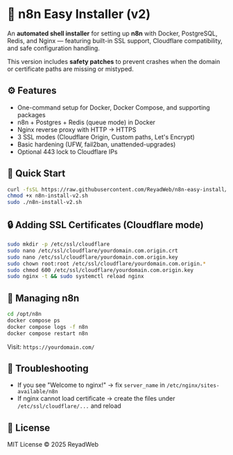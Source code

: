# 🧩 n8n Easy Installer (v2)

An **automated shell installer** for setting up **n8n** with Docker, PostgreSQL, Redis, and Nginx — featuring built-in SSL support, Cloudflare compatibility, and safe configuration handling.

This version includes **safety patches** to prevent crashes when the domain or certificate paths are missing or mistyped.

## ⚙️ Features

- One-command setup for Docker, Docker Compose, and supporting packages
- n8n + Postgres + Redis (queue mode) in Docker
- Nginx reverse proxy with HTTP → HTTPS
- 3 SSL modes (Cloudflare Origin, Custom paths, Let's Encrypt)
- Basic hardening (UFW, fail2ban, unattended-upgrades)
- Optional 443 lock to Cloudflare IPs

## 🚀 Quick Start

```bash
curl -fsSL https://raw.githubusercontent.com/ReyadWeb/n8n-easy-install/main/scripts/n8n-install-v2.sh -o n8n-install-v2.sh
chmod +x n8n-install-v2.sh
sudo ./n8n-install-v2.sh
```

## 🔒 Adding SSL Certificates (Cloudflare mode)

```bash
sudo mkdir -p /etc/ssl/cloudflare
sudo nano /etc/ssl/cloudflare/yourdomain.com.origin.crt
sudo nano /etc/ssl/cloudflare/yourdomain.com.origin.key
sudo chown root:root /etc/ssl/cloudflare/yourdomain.com.origin.*
sudo chmod 600 /etc/ssl/cloudflare/yourdomain.com.origin.key
sudo nginx -t && sudo systemctl reload nginx
```

## 🧰 Managing n8n

```bash
cd /opt/n8n
docker compose ps
docker compose logs -f n8n
docker compose restart n8n
```

Visit: `https://yourdomain.com/`

## 🧠 Troubleshooting

- If you see "Welcome to nginx!" → fix `server_name` in `/etc/nginx/sites-available/n8n`
- If nginx cannot load certificate → create the files under `/etc/ssl/cloudflare/...` and reload

## 🪪 License

MIT License © 2025 ReyadWeb
